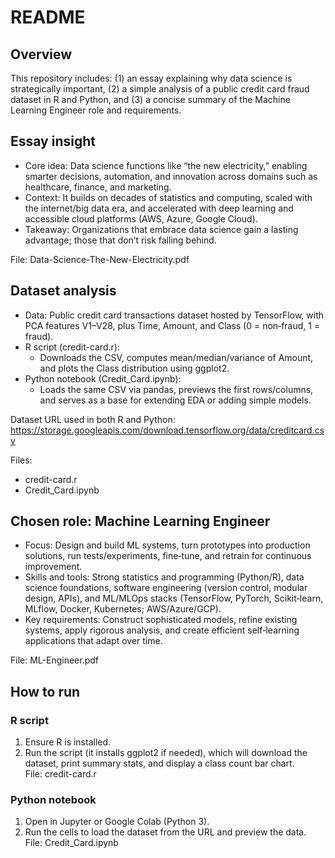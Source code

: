 # README

## Overview
This repository includes: (1) an essay explaining why data science is strategically important, (2) a simple analysis of a public credit card fraud dataset in R and Python, and (3) a concise summary of the Machine Learning Engineer role and requirements.

## Essay insight
- Core idea: Data science functions like “the new electricity,” enabling smarter decisions, automation, and innovation across domains such as healthcare, finance, and marketing.
- Context: It builds on decades of statistics and computing, scaled with the internet/big data era, and accelerated with deep learning and accessible cloud platforms (AWS, Azure, Google Cloud).
- Takeaway: Organizations that embrace data science gain a lasting advantage; those that don’t risk falling behind.

File: Data-Science-The-New-Electricity.pdf

## Dataset analysis
- Data: Public credit card transactions dataset hosted by TensorFlow, with PCA features V1–V28, plus Time, Amount, and Class (0 = non‑fraud, 1 = fraud).
- R script (credit-card.r): 
  - Downloads the CSV, computes mean/median/variance of Amount, and plots the Class distribution using ggplot2.
- Python notebook (Credit_Card.ipynb):
  - Loads the same CSV via pandas, previews the first rows/columns, and serves as a base for extending EDA or adding simple models.

Dataset URL used in both R and Python:
https://storage.googleapis.com/download.tensorflow.org/data/creditcard.csv

Files:
- credit-card.r
- Credit_Card.ipynb

## Chosen role: Machine Learning Engineer
- Focus: Design and build ML systems, turn prototypes into production solutions, run tests/experiments, fine‑tune, and retrain for continuous improvement.
- Skills and tools: Strong statistics and programming (Python/R), data science foundations, software engineering (version control, modular design, APIs), and ML/MLOps stacks (TensorFlow, PyTorch, Scikit‑learn, MLflow, Docker, Kubernetes; AWS/Azure/GCP).
- Key requirements: Construct sophisticated models, refine existing systems, apply rigorous analysis, and create efficient self‑learning applications that adapt over time.

File: ML-Engineer.pdf

## How to run

### R script
1) Ensure R is installed.  
2) Run the script (it installs ggplot2 if needed), which will download the dataset, print summary stats, and display a class count bar chart.  
File: credit-card.r

### Python notebook
1) Open in Jupyter or Google Colab (Python 3).  
2) Run the cells to load the dataset from the URL and preview the data.  
File: Credit_Card.ipynb

